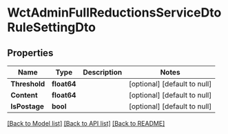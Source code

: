 # WctAdminFullReductionsServiceDtoRuleSettingDto

## Properties
Name | Type | Description | Notes
------------ | ------------- | ------------- | -------------
**Threshold** | **float64** |  | [optional] [default to null]
**Content** | **float64** |  | [optional] [default to null]
**IsPostage** | **bool** |  | [optional] [default to null]

[[Back to Model list]](../README.md#documentation-for-models) [[Back to API list]](../README.md#documentation-for-api-endpoints) [[Back to README]](../README.md)

